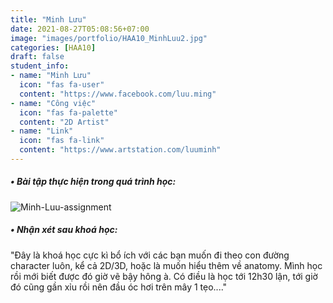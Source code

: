 ```yaml
---
title: "Minh Lưu"
date: 2021-08-27T05:08:56+07:00
image: "images/portfolio/HAA10_MinhLuu2.jpg"
categories: [HAA10]
draft: false
student_info:
- name: "Minh Lưu"
  icon: "fas fa-user"
  content: "https://www.facebook.com/luu.ming"
- name: "Công việc"
  icon: "fas fa-palette"
  content: "2D Artist"
- name: "Link"
  icon: "fas fa-link"
  content: "https://www.artstation.com/luuminh"
---
```



##### • Bài tập thực hiện trong quá trình học:

![Minh-Luu-assignment](/images/portfolio/HAA10_MinhLuu1.jpg)



##### • Nhận xét sau khoá học:
"Đây là khoá học cực kì bổ ích với các bạn muốn đi theo con đường character luôn, kể cả 2D/3D, hoặc là muốn hiểu thêm về anatomy. Mình học rồi mới biết được đó giờ vẽ bậy hông à. Có điều là học tới 12h30 lận, tới giờ đó cũng gần xỉu rồi nên đầu óc hơi trên mây 1 tẹo...."

